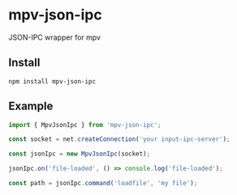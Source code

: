 # mpv-json-ipc

JSON-IPC wrapper for mpv

## Install

```
npm install mpv-json-ipc
```

## Example

```javascript
import { MpvJsonIpc } from 'mpv-json-ipc';

const socket = net.createConnection('your input-ipc-server');

const jsonIpc = new MpvJsonIpc(socket);

jsonIpc.on('file-loaded', () => console.log('file-loaded');

const path = jsonIpc.command('loadfile', 'my file');

```
